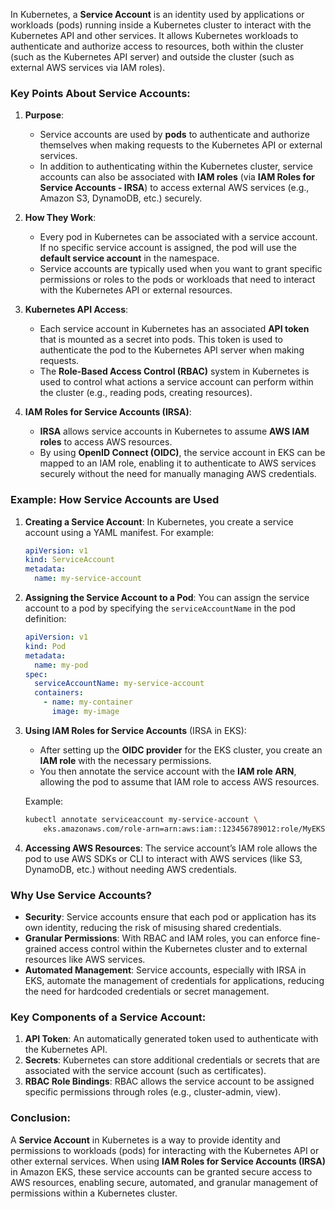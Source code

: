 In Kubernetes, a **Service Account** is an identity used by applications or workloads (pods) running inside a Kubernetes cluster to interact with the Kubernetes API and other services. It allows Kubernetes workloads to authenticate and authorize access to resources, both within the cluster (such as the Kubernetes API server) and outside the cluster (such as external AWS services via IAM roles).

### Key Points About Service Accounts:

1. **Purpose**:
   - Service accounts are used by **pods** to authenticate and authorize themselves when making requests to the Kubernetes API or external services.
   - In addition to authenticating within the Kubernetes cluster, service accounts can also be associated with **IAM roles** (via **IAM Roles for Service Accounts - IRSA**) to access external AWS services (e.g., Amazon S3, DynamoDB, etc.) securely.

2. **How They Work**:
   - Every pod in Kubernetes can be associated with a service account. If no specific service account is assigned, the pod will use the **default service account** in the namespace.
   - Service accounts are typically used when you want to grant specific permissions or roles to the pods or workloads that need to interact with the Kubernetes API or external resources.
   
3. **Kubernetes API Access**:
   - Each service account in Kubernetes has an associated **API token** that is mounted as a secret into pods. This token is used to authenticate the pod to the Kubernetes API server when making requests.
   - The **Role-Based Access Control (RBAC)** system in Kubernetes is used to control what actions a service account can perform within the cluster (e.g., reading pods, creating resources).

4. **IAM Roles for Service Accounts (IRSA)**:
   - **IRSA** allows service accounts in Kubernetes to assume **AWS IAM roles** to access AWS resources.
   - By using **OpenID Connect (OIDC)**, the service account in EKS can be mapped to an IAM role, enabling it to authenticate to AWS services securely without the need for manually managing AWS credentials.

### Example: How Service Accounts are Used

1. **Creating a Service Account**:
   In Kubernetes, you create a service account using a YAML manifest. For example:

   ```yaml
   apiVersion: v1
   kind: ServiceAccount
   metadata:
     name: my-service-account
   ```

2. **Assigning the Service Account to a Pod**:
   You can assign the service account to a pod by specifying the `serviceAccountName` in the pod definition:

   ```yaml
   apiVersion: v1
   kind: Pod
   metadata:
     name: my-pod
   spec:
     serviceAccountName: my-service-account
     containers:
       - name: my-container
         image: my-image
   ```

3. **Using IAM Roles for Service Accounts** (IRSA in EKS):
   - After setting up the **OIDC provider** for the EKS cluster, you create an **IAM role** with the necessary permissions.
   - You then annotate the service account with the **IAM role ARN**, allowing the pod to assume that IAM role to access AWS resources.

   Example:

   ```bash
   kubectl annotate serviceaccount my-service-account \
       eks.amazonaws.com/role-arn=arn:aws:iam::123456789012:role/MyEKSRole
   ```

4. **Accessing AWS Resources**:
   The service account’s IAM role allows the pod to use AWS SDKs or CLI to interact with AWS services (like S3, DynamoDB, etc.) without needing AWS credentials.

### Why Use Service Accounts?
- **Security**: Service accounts ensure that each pod or application has its own identity, reducing the risk of misusing shared credentials.
- **Granular Permissions**: With RBAC and IAM roles, you can enforce fine-grained access control within the Kubernetes cluster and to external resources like AWS services.
- **Automated Management**: Service accounts, especially with IRSA in EKS, automate the management of credentials for applications, reducing the need for hardcoded credentials or secret management.

### Key Components of a Service Account:
1. **API Token**: An automatically generated token used to authenticate with the Kubernetes API.
2. **Secrets**: Kubernetes can store additional credentials or secrets that are associated with the service account (such as certificates).
3. **RBAC Role Bindings**: RBAC allows the service account to be assigned specific permissions through roles (e.g., cluster-admin, view).

### Conclusion:
A **Service Account** in Kubernetes is a way to provide identity and permissions to workloads (pods) for interacting with the Kubernetes API or other external services. When using **IAM Roles for Service Accounts (IRSA)** in Amazon EKS, these service accounts can be granted secure access to AWS resources, enabling secure, automated, and granular management of permissions within a Kubernetes cluster.